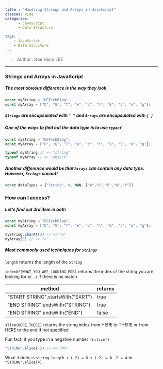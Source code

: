```yaml
---
title : "Handling Strings and Arrays in JavaScript"
classes: wide
categories:
      - JavaScript
      - Data Structure

tags:
    - JavaScript
    - Data Structure
---
```


> Author : Doe Hoon LEE

<hr>

### Strings and Arrays in JavaScript

##### The most obvious difference is the way they look

```js
const myString = "DGTechBlog";
const myArray = ["D", "G", "T", "e", "c", "h", "B", "l", "o", "g"];
```

##### `Strings` are encapsulated with `" "` and `Arrays` are encapsulated with `[ ]`

##### One of the ways to find out the data type is to use `typeof`

```js
const myString = "DGTechBlog";
const myArray = ["D", "G", "T", "e", "c", "h", "B", "l", "o", "g"];

typeof myString // => "string"
typeof myArray // => "object"
```

##### Another difference would be that `Arrays` can contain any data type. However, `Strings` cannot!

```js
const dataTypes = ["String", 0, NaN, ["A","R","R","A","Y"]]
```

### How can I access?

##### Let's find out 3rd item in both

```js
const myString = "DGTechBlog";
const myArray = ["D", "G", "T", "e", "c", "h", "B", "l", "o", "g"];

myString.charAt(3) // => "e"
myArray[3] // => "e"
```

##### Most commonly used techniques for `Strings`

`length` returns the length of the `String`

`indexOf(WHAT_YOU_ARE_LOOKING_FOR)` returns the index of the string you are looking for or `-1` if there is no match

| method | returns |
| --- | --- |
| "START STRING".startsWith("SART") | true |
| "END STRING".endsWith("STRING") | true |
| "END STRING".endsWith("END") | false |

`slice(HERE,THERE)` returns the string index from HERE to THERE or from HERE to the end if not specified

Fun fact! if you type in a negative number in `slice()`

```js
"STRING".slice(-2) // => "NG"
```

What it does is `string.length + (-2) = 6 + (-2) = 6 -2 = 4` => `"STRING".slice(4)`

